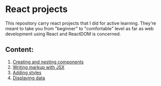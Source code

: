 # React projects

This repository carry react projects that I did for active learning. They're meant to take you from "beginner" to "comfortable" level as far as web development using React and ReactDOM is concerned.

## Content:

1. [Creating and nesting components](https://github.com/olumpeter/react-projects/tree/main/001-creating-and-nesting-components)
1. [Writing markup with JSX](https://github.com/olumpeter/react-projects/tree/main/002-writing-markup-with-jsx)
1. [Adding styles](https://github.com/olumpeter/react-projects/tree/main/003-adding-styles)
1. [Displaying data](https://github.com/olumpeter/react-projects/tree/main/004-displaying-data)
